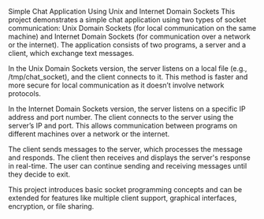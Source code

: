  Simple Chat Application Using Unix and Internet Domain Sockets
This project demonstrates a simple chat application using two types of socket communication: Unix Domain Sockets (for local communication on the same machine) and Internet Domain Sockets (for communication over a network or the internet). The application consists of two programs, a server and a client, which exchange text messages.

In the Unix Domain Sockets version, the server listens on a local file (e.g., /tmp/chat_socket), and the client connects to it. This method is faster and more secure for local communication as it doesn’t involve network protocols.

In the Internet Domain Sockets version, the server listens on a specific IP address and port number. The client connects to the server using the server’s IP and port. This allows communication between programs on different machines over a network or the internet.

The client sends messages to the server, which processes the message and responds. The client then receives and displays the server's response in real-time. The user can continue sending and receiving messages until they decide to exit.

This project introduces basic socket programming concepts and can be extended for features like multiple client support, graphical interfaces, encryption, or file sharing.
